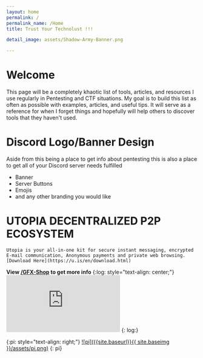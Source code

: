 ```yaml
---
layout: home
permalink: /
permalink_name: /Home
title: Trust Your Technolust !!!

detail_image: assets/Shadow-Army-Banner.png

---
```


# Welcome 

This page will be a completely khaotic list of tools, articles, and resources I use regularly in Pentesting and CTF situations. My goal is to build this list as often as possible with examples, articles, and useful tips. It will serve as a reference for when I forget things and hopefully will help others to discover tools that they haven't used.


# Discord Logo/Banner Design

Aside from this being a place to get info about pentesting this is also a place to get all of your Discord server needs fulfilled 

* Banner
* Server Buttons
* Emojis
* and any other branding you would like

# UTOPIA DECENTRALIZED P2P ECOSYSTEM
	
	Utopia is your all-in-one kit for secure instant messaging, encrypted E-mail communication, Anonymous payments and private web browsing.
	[Download Here](https://u.is/en/download.html) 

**View [/GFX-Shop](GFX-Shop) to get more info**
{:log: style="text-align: center;"}
![](https://leancoding.co/image.php?ref=NC9RHR.png)
{: log:}

{:pi: style="text-align: right;"}
[![pi]({{site.baseurl}}{{ site.baseimg }}/assets/pi.png)](https://sadistic.github.io/lb/super-secret-page)
{: pi}
